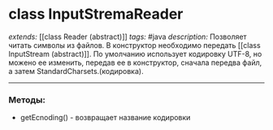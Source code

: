 # class InputStremaReader
*extends:* [[class Reader (abstract)]]
*tags:* #java
*description:* Позволяет читать символы из файлов. В конструктор необходимо передать [[class InputStream (abstract)]]. По умолчанию использует кодировку UTF-8, но можено ее изменить, передав ее в конструктор, сначала передва файл, а затем StandardCharsets.(кодировка).

---

### Методы:
- getEcnoding() - возвращает название кодировки
